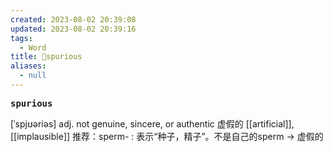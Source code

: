 ```yaml
---
created: 2023-08-02 20:39:08
updated: 2023-08-02 20:39:16
tags:
  - Word
title: 📖spurious
aliases:
  - null
---
```


<pre><strong>spurious</strong></pre>
[ˈspjʊəriəs]
adj. not genuine, sincere, or authentic 虚假的
[[artificial]], [[implausible]]
推荐：sperm- : 表示“种子，精子”。不是自己的sperm -> 虚假的